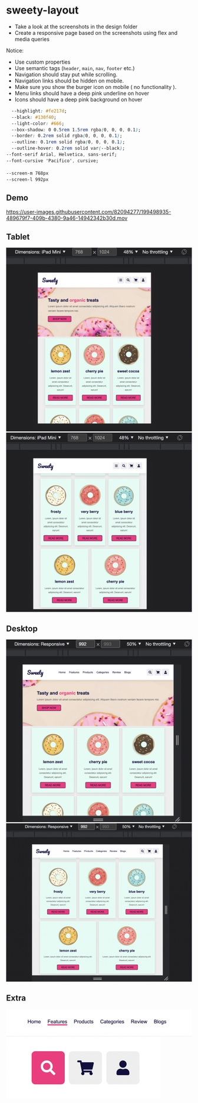 # sweety-layout

- Take a look at the screenshots in the design folder
- Create a responsive page based on the screenshots using flex and media queries

Notice:

- Use custom properties
- Use semantic tags (`header`, `main`, `nav`, `footer` etc.)
- Navigation should stay put while scrolling.
- Navigation links should be hidden on mobile.
- Make sure you show the burger icon on mobile ( no functionality ).
- Menu links should have a deep pink underline on hover
- Icons should have a deep pink background on hover

```css
  --highlight: #fe217d;
  --black: #130f40;
  --light-color: #666;
  --box-shadow: 0 0.5rem 1.5rem rgba(0, 0, 0, 0.1);
  --border: 0.2rem solid rgba(0, 0, 0, 0.1);
  --outline: 0.1rem solid rgba(0, 0, 0, 0.1);
  --outline-hover: 0.2rem solid var(--black);
--font-serif Arial, Helvetica, sans-serif;
--font-cursive 'Pacifico', cursive;

--screen-m 768px
--screen-l 992px

```

## Demo

https://user-images.githubusercontent.com/82094277/199498935-489679f7-409b-4380-9a46-14942342b30d.mov

## Tablet

![tablet](designs/tablet.png)
![tablet2](designs/tablet2.png)

## Desktop

![desktop](designs/desk.png)
![desktop2](designs/desk2.png)

## Extra

![menu](designs/menu.png)
![icons](designs/icons.png)
